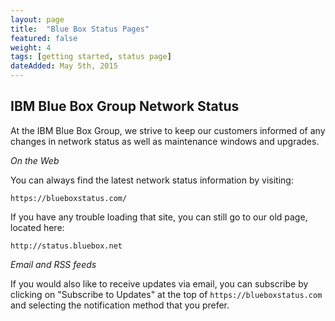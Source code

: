 ```yaml
---
layout: page
title:  "Blue Box Status Pages"
featured: false
weight: 4
tags: [getting started, status page]
dateAdded: May 5th, 2015
---
```


## IBM Blue Box Group Network Status

At the IBM Blue Box Group, we strive to keep our customers informed of any changes in network status as well as maintenance windows and upgrades.


_On the Web_

You can always find the latest network status information by visiting:

```
https://blueboxstatus.com/
```

If you have any trouble loading that site, you can still go to our old page, located here:

```
http://status.bluebox.net
```

_Email and RSS feeds_

If you would also like to receive updates via email, you can subscribe by clicking on "Subscribe to Updates" at the top of `https://blueboxstatus.com` and selecting the notification method that you prefer.
